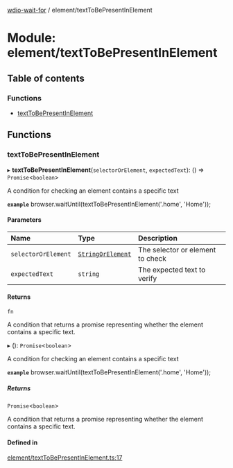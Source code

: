 [wdio-wait-for](../README.md) / element/textToBePresentInElement

# Module: element/textToBePresentInElement

## Table of contents

### Functions

- [textToBePresentInElement](element_textToBePresentInElement.md#texttobepresentinelement)

## Functions

### textToBePresentInElement

▸ **textToBePresentInElement**(`selectorOrElement`, `expectedText`): () => `Promise`<`boolean`\>

A condition for checking an element contains a specific text

**`example`**
browser.waitUntil(textToBePresentInElement('.home', 'Home'));

#### Parameters

| Name | Type | Description |
| :------ | :------ | :------ |
| `selectorOrElement` | [`StringOrElement`](utils_element_types.md#stringorelement) | The selector or element to check |
| `expectedText` | `string` | The expected text to verify |

#### Returns

`fn`

A condition that returns a promise
    representing whether the element contains a specific text.

▸ (): `Promise`<`boolean`\>

A condition for checking an element contains a specific text

**`example`**
browser.waitUntil(textToBePresentInElement('.home', 'Home'));

##### Returns

`Promise`<`boolean`\>

A condition that returns a promise
    representing whether the element contains a specific text.

#### Defined in

[element/textToBePresentInElement.ts:17](https://github.com/webdriverio-community/wdio-wait-for/blob/60821ec/src/element/textToBePresentInElement.ts#L17)

